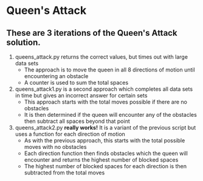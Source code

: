
# Queen's Attack

## These are 3 iterations of the Queen's Attack solution.

1. queens_attack.py returns the correct values, but times out with large data sets
    - The approach is to move the queen in all 8 directions of motion until encountering an obstacle
    - A counter is used to sum the total spaces
2. queens_attack1.py is a second approach which completes all data sets in time but gives an incorrect answer for certain sets
    - This approach starts with the total moves possible if there are no obstacles
    - It is then determined if the queen will encounter any of the obstacles then subtract all spaces beyond that point
3. queens_attack2.py **really works!** It is a variant of the previous script but uses a function for each direction of motion
    - As with the previous approach, this starts with the total possible moves with no obstacles
    - Each direction function then finds obstacles which the queen will encounter and returns the highest number of blocked spaces
    - The highest number of blocked spaces for each direction is then subtracted from the total moves
